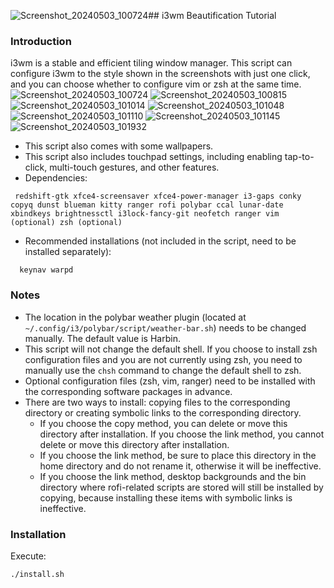 ![Screenshot_20240503_100724](https://github.com/wiwyil2tr/My_i3wm_theme_configure/assets/108447154/03b6eb4d-6e09-495e-8509-2a87d58cfbe9)## i3wm Beautification Tutorial

### Introduction

i3wm is a stable and efficient tiling window manager. This script can configure i3wm to the style shown in the screenshots with just one click, and you can choose whether to configure vim or zsh at the same time.
![Screenshot_20240503_100724](https://github.com/wiwyil2tr/My_i3wm_theme_configure/assets/108447154/bac0efa1-d279-4b2e-8cf2-4d269adde702)
![Screenshot_20240503_100815](https://github.com/wiwyil2tr/My_i3wm_theme_configure/assets/108447154/78967444-83a9-41be-a764-be5231ba393a)
![Screenshot_20240503_101014](https://github.com/wiwyil2tr/My_i3wm_theme_configure/assets/108447154/8a7567c3-0eb6-4295-b5b7-2869cd329e24)
![Screenshot_20240503_101048](https://github.com/wiwyil2tr/My_i3wm_theme_configure/assets/108447154/2a3f7bf7-4b03-42e4-b4c6-43c91448179c)
![Screenshot_20240503_101110](https://github.com/wiwyil2tr/My_i3wm_theme_configure/assets/108447154/345153bb-66c1-4831-b01c-9e1ddc7e9c25)
![Screenshot_20240503_101145](https://github.com/wiwyil2tr/My_i3wm_theme_configure/assets/108447154/d8ae8be2-b6ea-459b-ae37-fcc2b2b38c75)
![Screenshot_20240503_101932](https://github.com/wiwyil2tr/My_i3wm_theme_configure/assets/108447154/fe188bf8-2068-4729-8527-b775c18997a1)


* This script also comes with some wallpapers.
* This script also includes touchpad settings, including enabling tap-to-click, multi-touch gestures, and other features.
* Dependencies:
```
 redshift-gtk xfce4-screensaver xfce4-power-manager i3-gaps conky copyq dunst blueman kitty ranger rofi polybar ccal lunar-date xbindkeys brightnessctl i3lock-fancy-git neofetch ranger vim (optional) zsh (optional)
```

* Recommended installations (not included in the script, need to be installed separately):
```
  keynav warpd
```

### Notes

* The location in the polybar weather plugin (located at `~/.config/i3/polybar/script/weather-bar.sh`) needs to be changed manually. The default value is Harbin.
* This script will not change the default shell. If you choose to install zsh configuration files and you are not currently using zsh, you need to manually use the `chsh` command to change the default shell to zsh.
* Optional configuration files (zsh, vim, ranger) need to be installed with the corresponding software packages in advance.
* There are two ways to install: copying files to the corresponding directory or creating symbolic links to the corresponding directory.
  * If you choose the copy method, you can delete or move this directory after installation. If you choose the link method, you cannot delete or move this directory after installation.
  * If you choose the link method, be sure to place this directory in the home directory and do not rename it, otherwise it will be ineffective.
  * If you choose the link method, desktop backgrounds and the bin directory where rofi-related scripts are stored will still be installed by copying, because installing these items with symbolic links is ineffective.
  
### Installation

Execute:

```bash
./install.sh
```
